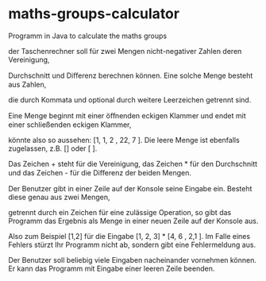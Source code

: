 # maths-groups-calculator
Programm in Java to calculate the maths groups

der Taschenrechner soll für zwei Mengen nicht-negativer Zahlen deren Vereinigung,

Durchschnitt und Diﬀerenz berechnen können. Eine solche Menge besteht aus Zahlen,

die durch Kommata und optional durch weitere Leerzeichen getrennt sind. 

Eine Menge beginnt mit einer öﬀnenden eckigen Klammer und endet mit einer schließenden eckigen Klammer,

könnte also so aussehen: [1, 1, 2 , 22, 7 ]. Die leere Menge ist ebenfalls zugelassen, z.B. [] oder [ ].

Das Zeichen + steht für die Vereinigung, das Zeichen * für den Durchschnitt und das Zeichen - für die Diﬀerenz der beiden Mengen.

Der Benutzer gibt in einer Zeile auf der Konsole seine Eingabe ein. Besteht diese genau aus zwei Mengen, 

getrennt durch ein Zeichen für eine zulässige Operation, so gibt das Programm das Ergebnis als Menge in einer neuen Zeile auf der Konsole aus. 

Also zum Beispiel [1,2] für die Eingabe [1, 2, 3] * [4, 6 , 2,1 ]. Im Falle eines Fehlers stürzt Ihr Programm nicht ab, sondern gibt eine Fehlermeldung aus. 

Der Benutzer soll beliebig viele Eingaben nacheinander vornehmen können. Er kann das Programm mit Eingabe einer leeren Zeile beenden.

